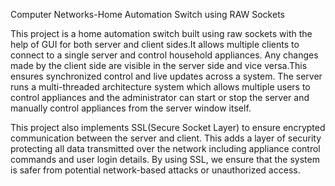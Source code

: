 Computer Networks-Home Automation Switch using RAW Sockets

This project is a home automation switch built using raw sockets with the help of GUI for both server and client sides.It allows multiple clients to connect to a single server
and control household appliances. Any changes made by the client side are visible in the server side and vice versa.This ensures synchronized control and live updates across a 
system. The server runs a multi-threaded architecture system which allows multiple users to control appliances and the administrator can start or stop the server and manually control appliances from the server window itself.

This project also implements SSL(Secure Socket Layer) to ensure encrypted communication between the server and client. This adds a layer of security protecting all data transmitted over the network including appliance control commands and user login details. By using SSL, we ensure that the system is safer from potential network-based attacks or unauthorized access.
